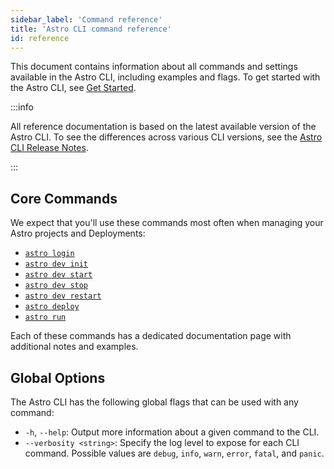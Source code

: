 ```yaml
---
sidebar_label: 'Command reference'
title: 'Astro CLI command reference'
id: reference
---
```


<head>
  <meta name="description" content="This is where you’ll find all of the available Astro command-line interface (CLI) commands and settings." />
  <meta name="og:description" content="This is where you’ll find all of the available Astro command-line interface (CLI) commands and settings." />
</head>

This document contains information about all commands and settings available in the Astro CLI, including examples and flags. To get started with the Astro CLI, see [Get Started](cli/install-cli.md).

:::info

All reference documentation is based on the latest available version of the Astro CLI. To see the differences across various CLI versions, see the [Astro CLI Release Notes](cli/release-notes.md).

:::

## Core Commands

We expect that you'll use these commands most often when managing your Astro projects and Deployments:

- [`astro login`](cli/astro-login.md)
- [`astro dev init`](cli/astro-dev-init.md)
- [`astro dev start`](cli/astro-dev-start.md)
- [`astro dev stop`](cli/astro-dev-stop.md)
- [`astro dev restart`](cli/astro-dev-restart.md)
- [`astro deploy`](cli/astro-deploy.md)
- [`astro run`](cli/astro-run.md)

Each of these commands has a dedicated documentation page with additional notes and examples.

## Global Options

The Astro CLI has the following global flags that can be used with any command:

- `-h`, `--help`: Output more information about a given command to the CLI.
- `--verbosity <string>`: Specify the log level to expose for each CLI command. Possible values are `debug`, `info`, `warn`, `error`, `fatal`, and `panic`.
